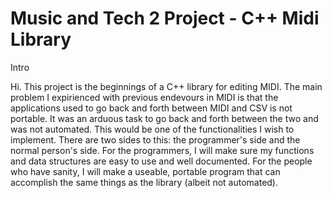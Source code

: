 # Music and Tech 2 Project - C++ Midi Library

Intro

Hi. This project is the beginnings of a C++ library for editing MIDI. The main problem I expirienced with previous endevours in MIDI is that the applications used to go back and forth between MIDI and CSV is not portable. It was an arduous task to go back and forth between the two and was not automated. This would be one of the functionalities I wish to implement. There are two sides to this: the programmer's side and the normal person's side. For the programmers, I will make sure my functions and data structures are easy to use and well documented. For the people who have sanity, I will make a useable, portable program that can accomplish the same things as the library (albeit not automated). 


